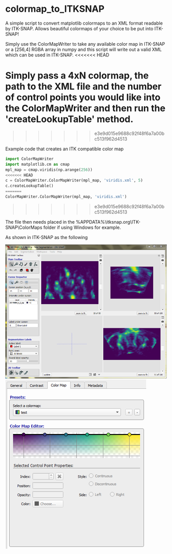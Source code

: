 # colormap_to_ITKSNAP
A simple script to convert matplotlib colormaps to an XML format readable by ITK-SNAP. Allows beautiful colormaps of your choice to be put into ITK-SNAP!

Simply use the ColorMapWriter to take any available color map in ITK-SNAP or a [256,4] RGBA array in numpy and this script will write out a valid XML which can be used in ITK-SNAP.
<<<<<<< HEAD

Simply pass a 4xN colormap, the path to the XML file and the number of control points you would like into the ColorMapWriter and then run the 'createLookupTable' method.
=======
>>>>>>> e3e9d015e9688c92f48f6a7a00bc513f962d4513

Example code that creates an ITK compatible color map

```python
import ColorMapWriter
import matplotlib.cm as cmap
mpl_map = cmap.viridis(np.arange(256))
<<<<<<< HEAD
c = ColorMapWriter.ColorMapWriter(mpl_map, 'viridis.xml', 5)
c.createLookupTable()
=======
ColorMapWriter.ColorMapWriter(mpl_map, 'viridis.xml')
```
>>>>>>> e3e9d015e9688c92f48f6a7a00bc513f962d4513

The file then needs placed in the %APPDATA%\itksnap.org\ITK-SNAP\ColorMaps folder if using Windows for example.


As shown in ITK-SNAP as the following

![alt tag](https://raw.githubusercontent.com/gordon-n-stevenson/colormap_to_ITKSNAP/master/itksnap_3dview.PNG) ![alt tag](https://raw.githubusercontent.com/gordon-n-stevenson/colormap_to_ITKSNAP/master/itksnap_cmap.PNG)
